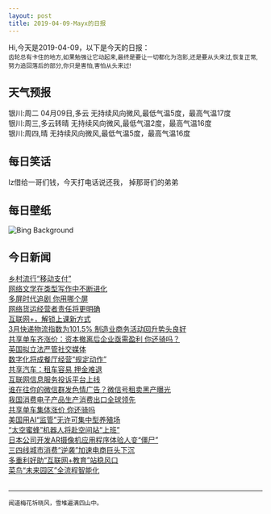 ```yaml
---
layout: post
title: 2019-04-09-Mayx的日报
---
```


Hi,今天是2019-04-09，以下是今天的日报：<br><small>
齿轮总有卡住的地方,如果勉强让它动起来,最终是要让一切都化为泡影,还是要从头来过,恢复正常,努力追回落后的部分,你只是害怕,害怕从头来过!</small><!--more-->
## 天气预报
银川:周二 04月09日,多云 无持续风向微风,最低气温5度，最高气温17度<br>银川:周三,多云转晴 无持续风向微风,最低气温2度，最高气温16度<br>银川:周四,晴 无持续风向微风,最低气温5度，最高气温16度
## 每日笑话
lz借给一哥们钱，今天打电话说还我，    掉那哥们的弟弟
## 每日壁纸
![Bing Background](https://cn.bing.com/th?id=OHR.SPLLobby_EN-US8181474925_1920x1080.jpg&rf=LaDigue_1920x1080.jpg&pid=hp "Interior of Seattle Public Library’s Central Library  (© Ron Buskirk/Alamy)")
## 今日新闻

[乡村流行“移动支付”](http://it.people.com.cn/n1/2019/0409/c1009-31019356.html)   
[网络文学在类型写作中不断进化](http://it.people.com.cn/n1/2019/0409/c1009-31019338.html)   
[多屏时代追剧 你用哪个屏](http://it.people.com.cn/n1/2019/0409/c1009-31019317.html)   
[网络货运经营者责任将更明确](http://it.people.com.cn/n1/2019/0409/c1009-31019312.html)   
[互联网+，解锁上课新方式](http://it.people.com.cn/n1/2019/0409/c1009-31019304.html)   
[3月快递物流指数为101.5% 制造业商务活动回升势头良好](http://it.people.com.cn/n1/2019/0409/c1009-31019297.html)   
[共享单车齐涨价：资本撤离后企业亟需盈利 你还骑吗？](http://it.people.com.cn/n1/2019/0409/c1009-31019115.html)   
[英国拟立法严管社交媒体](http://it.people.com.cn/n1/2019/0409/c1009-31019166.html)   
[数字化将成餐厅经营“规定动作”](http://it.people.com.cn/n1/2019/0409/c1009-31019137.html)   
[共享汽车：租车容易 押金难退](http://it.people.com.cn/n1/2019/0409/c1009-31019177.html)   
[互联网信息服务投诉平台上线](http://it.people.com.cn/n1/2019/0409/c1009-31019094.html)   
[谁在往你的微信群发色情广告？微信号租卖黑产曝光](http://it.people.com.cn/n1/2019/0409/c1009-31019078.html)   
[我国消费电子产品生产消费出口全球领先](http://it.people.com.cn/n1/2019/0409/c1009-31019079.html)   
[共享单车集体涨价 你还骑吗](http://it.people.com.cn/n1/2019/0409/c1009-31019090.html)   
[美国用AI“监管”无许可集中型养殖场](http://it.people.com.cn/n1/2019/0409/c1009-31019050.html)   
[“太空蜜蜂”机器人将赴空间站“上班”](http://it.people.com.cn/n1/2019/0409/c1009-31019038.html)   
[日本公司开发AR摄像机应用程序体验人变“僵尸”](http://it.people.com.cn/n1/2019/0409/c1009-31019047.html)   
[三四线城市消费“逆袭”加速电商巨头下沉](http://it.people.com.cn/n1/2019/0409/c1009-31018742.html)   
[多重利好助“互联网+教育”站稳风口](http://it.people.com.cn/n1/2019/0409/c1009-31018738.html)   
[菜鸟“未来园区”全流程智能化](http://it.people.com.cn/n1/2019/0409/c1009-31018735.html)   
<br />

***

<small>闻道梅花坼晓风，雪堆遍满四山中。</small>

